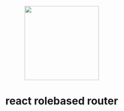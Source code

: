 <p align="center">
  <a href="https://github.com/LeulAria/react-role-based-router">
    <img width="200" src="https://raw.githubusercontent.com/LeulAria/react-role-based-router/main/assets/react-rolebased-routerlogo.png">
  </a>
</p>

<h1 align="center">react rolebased router</h1>
